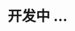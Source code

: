 <!--
 * @Author: mjh
 * @Date: 2023-04-27 23:32:52
 * @LastEditors: mjh
 * @LastEditTime: 2023-04-27 23:33:00
 * @Description: 
-->
# 开发中 ...
